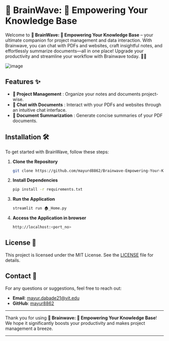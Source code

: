 # 🧠 BrainWave: 🤖 Empowering Your Knowledge Base

Welcome to **🧠 BrainWave: 🤖 Empowering Your Knowledge Base** – your ultimate companion for project management and data interaction. With Brainwave, you can chat with PDFs and websites, craft insightful notes, and effortlessly summarize documents—all in one place! Upgrade your productivity and streamline your workflow with Brainwave today. 🚀💡

![image](https://github.com/mayurd8862/Brainwave-Empowering-Your-Knowledge-Base/assets/113239727/38ac6223-a0bc-4c3c-99ed-ac8ea335e6f1)


## Features ✨
- **📂 Project Management** : Organize your notes and documents project-wise.
- **💬 Chat with Documents** : Interact with your PDFs and websites through an intuitive chat interface.
- **📝 Document Summarization** : Generate concise summaries of your PDF documents.


## Installation 🛠️
To get started with BrainWave, follow these steps:

1. **Clone the Repository**
    ```bash
    git clone https://github.com/mayurd8862/Brainwave-Empowering-Your-Knowledge-Base.git
    ```

2. **Install Dependencies**
    ```bash
    pip install -r requirements.txt
    ```

3. **Run the Application**
    ```bash
    streamlit run 🏠_Home.py
    ```
    
4. **Access the Application in browser**
   ```bash
   http://localhost:<port_no>
   ```

## License 📜
This project is licensed under the MIT License. See the [LICENSE](LICENSE) file for details.

## Contact 📧
For any questions or suggestions, feel free to reach out:

- **Email**: mayur.dabade21@vit.edu
- **GitHub**: [mayur8862](https://github.com/mayur8862)

---

Thank you for using **🧠 Brainwave: 🤖 Empowering Your Knowledge Base**! We hope it significantly boosts your productivity and makes project management a breeze.

---
